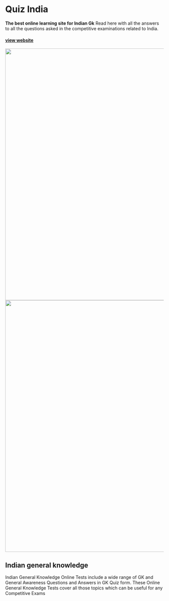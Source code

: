 # Quiz India

**The best online learning site for Indian Gk**
Read here with all the answers to all the questions asked in the competitive examinations related to India.

#### [view website](https://v2vkart.vercel.app)

<img src="https://github.com/AmardeepKesharwani/v2vkart-next-js/blob/main/public/screenshot/home.jpg" alt="" width="800"/>
<img src="https://github.com/AmardeepKesharwani/v2vkart-next-js/blob/main/public/screenshot/products.jpg" alt="" width="800"/>


## Indian general knowledge
Indian General Knowledge Online Tests include a wide range of GK and General Awareness Questions and Answers in GK Quiz form. These Online General Knowledge Tests cover all those topics which can be useful for any Competitive Exams
